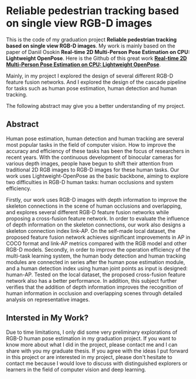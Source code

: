 # Reliable pedestrian tracking based on single view RGB-D images
This is the code of my graduation project **Reliable pedestrian tracking based on single view RGB-D images**. My work is mainly based on the paper of Daniil Osokin **Real-time 2D Multi-Person Pose Estimation on CPU: Lightweight OpenPose**. Here is the Github of this great work [**Real-time 2D Multi-Person Pose Estimation on CPU: Lightweight OpenPose**](https://github.com/Calvin-Pang/lightweight-human-pose-estimation.pytorch).

Mainly, in my project I explored the design of several different RGB-D feature fusion networks. And I explored the design of the cascade pipeline for tasks such as human pose estimation, human detection and human tracking.

The following abstract may give you a better understanding of my project.

## Abstract

Human pose estimation, human detection and human tracking are several most popular tasks in the field of computer vision. How to improve the accuracy and efficiency of these tasks has been the focus of researchers in recent years. With the continuous development of binocular cameras for various depth images, people have begun to shift their attention from traditional 2D RGB images to RGB-D images for these human tasks. Our work uses Lightweight-OpenPose as the basic backbone, aiming to explore two difficulties in RGB-D human tasks: human occlusions and system efficiency. 

Firstly, our work uses RGB-D images with depth information to improve the skeleton connections in the scene of human occlusions and overlapping, and explores several different RGB-D feature fusion networks while proposing a cross-fusion feature network. In order to evaluate the influence of depth information on the skeleton connections, our work also designs a skeleton connection index link-AP. On the self-made local dataset,
the proposed feature fusion network achieves significant improvements in AP in COCO format and link-AP metrics compared with the RGB model and other RGB-D models. Secondly, in order to improve the operation efficiency of the multi-task learning system, the human body detection and human tracking modules are connected in series after the human pose estimation module, and a human detection index using human joint points as input is designed: human-AP. Tested on the local dataset, the proposed cross-fusion feature network also has a better performance. In addition, this subject further verifies that the addition of depth information improves the recognition of human information in occlusion and overlapping scenes through detailed analysis on representative images.

## Intersted in My Work?

Due to time limitations, I only did some very preliminary explorations of RGB-D human pose estimation in my graduation project. If you want to know more about what I did in the project, please contact me and I can share with you my graduate thesis. If you agree with the ideas I put forward in this project or are interested in my project, please don't hesitate to contact me because I would love to discuss with distinguished explorers or learners in the field of computer vision and deep learning.
